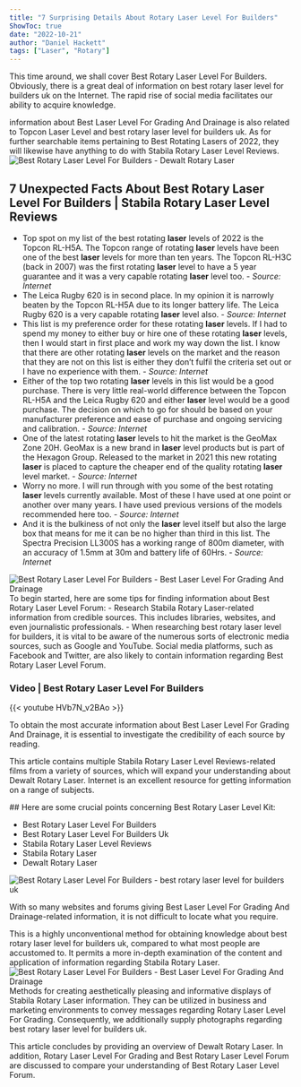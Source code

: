 ```yaml
---
title: "7 Surprising Details About Rotary Laser Level For Builders"
ShowToc: true 
date: "2022-10-21"
author: "Daniel Hackett" 
tags: ["Laser", "Rotary"]
---
```


	
This time around, we shall cover Best Rotary Laser Level For Builders. Obviously, there is a great deal of information on best rotary laser level for builders uk on the Internet. The rapid rise of social media facilitates our ability to acquire knowledge.

information about Best Laser Level For Grading And Drainage is also related to Topcon Laser Level and best rotary laser level for builders uk. As for further searchable items pertaining to Best Rotating Lasers of 2022, they will likewise have anything to do with Stabila Rotary Laser Level Reviews.
<img loading="lazy" src="https://ae01.alicdn.com/kf/Uc489252f0ff044d9b6b4db516afbf1e3O/Brand-New-Fashion-Women-Sexy-Ladies-O-Neck-Black-Dress-Bandage-Bodycon-Long-Sleeve-Party-Cocktail.jpg_640x640.jpg" onerror="this.onerror=null;this.src='https://blogger.googleusercontent.com/img/a/AVvXsEhe7F7TRXHtjiKvHb5vS7DmnxvpHiDyoYyYvm1nHB3Qp2_w3BnM6A2eq4v7FYxCC9bfZt3a9vIMtAYEKUiaDQbHMg-ViyGmRIj39MLp0bGFfgfYw1Dc9q_H-T0wiTm3l0Uq42dETrN9eC8aGJ9_IORZsxST1AcLR7np1koOfcc7tnHa4S8Mwz_xD9d0=s16000';" alt="Best Rotary Laser Level For Builders - Dewalt Rotary Laser" >

## 7 Unexpected Facts About Best Rotary Laser Level For Builders | Stabila Rotary Laser Level Reviews
-   Top spot on my list of the best rotating **laser** levels of 2022 is the Topcon RL-H5A. The Topcon range of rotating **laser** levels have been one of the best **laser** levels for more than ten years. The Topcon RL-H3C (back in 2007) was the first rotating **laser** level to have a 5 year guarantee and it was a very capable rotating **laser** level too. - <cite>Source: Internet</cite>
-   The Leica Rugby 620 is in second place. In my opinion it is narrowly beaten by the Topcon RL-H5A due to its longer battery life. The Leica Rugby 620 is a very capable rotating **laser** level also. - <cite>Source: Internet</cite>
-   This list is my preference order for these rotating **laser** levels. If I had to spend my money to either buy or hire one of these rotating **laser** levels, then I would start in first place and work my way down the list. I know that there are other rotating **laser** levels on the market and the reason that they are not on this list is either they don’t fulfil the criteria set out or I have no experience with them. - <cite>Source: Internet</cite>
-   Either of the top two rotating **laser** levels in this list would be a good purchase. There is very little real-world difference between the Topcon RL-H5A and the Leica Rugby 620 and either **laser** level would be a good purchase. The decision on which to go for should be based on your manufacturer preference and ease of purchase and ongoing servicing and calibration. - <cite>Source: Internet</cite>
-   One of the latest rotating **laser** levels to hit the market is the GeoMax Zone 20H. GeoMax is a new brand in **laser** level products but is part of the Hexagon Group. Released to the market in 2021 this new rotating **laser** is placed to capture the cheaper end of the quality rotating **laser** level market. - <cite>Source: Internet</cite>
-   Worry no more. I will run through with you some of the best rotating **laser** levels currently available. Most of these I have used at one point or another over many years. I have used previous versions of the models recommended here too. - <cite>Source: Internet</cite>
-   And it is the bulkiness of not only the **laser** level itself but also the large box that means for me it can be no higher than third in this list. The Spectra Precision LL300S has a working range of 800m diameter, with an accuracy of 1.5mm at 30m and battery life of 60Hrs. - <cite>Source: Internet</cite>


<img loading="lazy" src="https://cdn11.bigcommerce.com/s-7holhynnib/product_images/uploaded_images/dewalt-compact-jobsite-radios-which-is-the-best-for-you.jpg" onerror="this.onerror=null;this.src='https://blogger.googleusercontent.com/img/a/AVvXsEhe7F7TRXHtjiKvHb5vS7DmnxvpHiDyoYyYvm1nHB3Qp2_w3BnM6A2eq4v7FYxCC9bfZt3a9vIMtAYEKUiaDQbHMg-ViyGmRIj39MLp0bGFfgfYw1Dc9q_H-T0wiTm3l0Uq42dETrN9eC8aGJ9_IORZsxST1AcLR7np1koOfcc7tnHa4S8Mwz_xD9d0=s16000';" alt="Best Rotary Laser Level For Builders - Best Laser Level For Grading And Drainage" >
To begin started, here are some tips for finding information about Best Rotary Laser Level Forum:
- Research Stabila Rotary Laser-related information from credible sources. This includes libraries, websites, and even journalistic professionals.
- When researching best rotary laser level for builders, it is vital to be aware of the numerous sorts of electronic media sources, such as Google and YouTube. Social media platforms, such as Facebook and Twitter, are also likely to contain information regarding Best Rotary Laser Level Forum.

### Video | Best Rotary Laser Level For Builders
{{< youtube HVb7N_v2BAo >}} 

To obtain the most accurate information about Best Laser Level For Grading And Drainage, it is essential to investigate the credibility of each source by reading.

This article contains multiple Stabila Rotary Laser Level Reviews-related films from a variety of sources, which will expand your understanding about Dewalt Rotary Laser. Internet is an excellent resource for getting information on a range of subjects.
<script async="async" data-cfasync="false" src="//normallydemandedalter.com/fe63df3c5408708b15d8dc3d9b206b31/invoke.js"></script>
<div id="container-fe63df3c5408708b15d8dc3d9b206b31"></div>
## Here are some crucial points concerning Best Rotary Laser Level Kit:

- Best Rotary Laser Level For Builders
- Best Rotary Laser Level For Builders Uk
- Stabila Rotary Laser Level Reviews
- Stabila Rotary Laser
- Dewalt Rotary Laser

 <img loading="lazy" src="https://ae01.alicdn.com/kf/Hc6893f53a1c94e9b93f1643a89b1528dQ/2pcs-set-Fashion-Crown-Lion-Charm-Bracelet-Men-Classic-Matte-Lava-Stone-Set-Bracelet-For-Men.jpg_640x640.jpg" onerror="this.onerror=null;this.src='https://blogger.googleusercontent.com/img/a/AVvXsEhe7F7TRXHtjiKvHb5vS7DmnxvpHiDyoYyYvm1nHB3Qp2_w3BnM6A2eq4v7FYxCC9bfZt3a9vIMtAYEKUiaDQbHMg-ViyGmRIj39MLp0bGFfgfYw1Dc9q_H-T0wiTm3l0Uq42dETrN9eC8aGJ9_IORZsxST1AcLR7np1koOfcc7tnHa4S8Mwz_xD9d0=s16000';" alt="Best Rotary Laser Level For Builders - best rotary laser level for builders uk" >

With so many websites and forums giving Best Laser Level For Grading And Drainage-related information, it is not difficult to locate what you require.

This is a highly unconventional method for obtaining knowledge about best rotary laser level for builders uk, compared to what most people are accustomed to. It permits a more in-depth examination of the content and application of information regarding Stabila Rotary Laser.
<img loading="lazy" src="https://bestheatguns.com/wp-content/uploads/2018/03/Best_Hot_Glue_Gun_For_Crafts.jpg" onerror="this.onerror=null;this.src='https://blogger.googleusercontent.com/img/a/AVvXsEhe7F7TRXHtjiKvHb5vS7DmnxvpHiDyoYyYvm1nHB3Qp2_w3BnM6A2eq4v7FYxCC9bfZt3a9vIMtAYEKUiaDQbHMg-ViyGmRIj39MLp0bGFfgfYw1Dc9q_H-T0wiTm3l0Uq42dETrN9eC8aGJ9_IORZsxST1AcLR7np1koOfcc7tnHa4S8Mwz_xD9d0=s16000';" alt="Best Rotary Laser Level For Builders - Best Laser Level For Grading And Drainage" >
Methods for creating aesthetically pleasing and informative displays of Stabila Rotary Laser information. They can be utilized in business and marketing environments to convey messages regarding Rotary Laser Level For Grading. Consequently, we additionally supply photographs regarding best rotary laser level for builders uk.

This article concludes by providing an overview of Dewalt Rotary Laser. In addition, Rotary Laser Level For Grading and Best Rotary Laser Level Forum are discussed to compare your understanding of Best Rotary Laser Level Forum.
	
	

